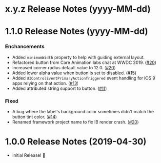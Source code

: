 x.y.z Release Notes (yyyy-MM-dd)
=============================================================

1.1.0 Release Notes (yyyy-MM-dd)
=============================================================

### Enchancements

* Added `minimumWidth` property to help with guiding external layout.
* Refactored button from Core Animation labs chat at WWDC 2019. ([#20](https://github.com/TimOliver/TORoundedButton/pull/20))
* Increased corner radius default value to 12.0. ([#20](https://github.com/TimOliver/TORoundedButton/pull/20))
* Added lower alpha value when button is set to disabled. ([#15](https://github.com/TimOliver/TORoundedButton/pull/15))
* Added `UIControlEventPrimaryActionTriggered` event handling for iOS 9 apps relying on that action. ([#13](https://github.com/TimOliver/TORoundedButton/pull/13))
* Added attributed string support to button. ([#11](https://github.com/TimOliver/TORoundedButton/pull/11))

### Fixed

* A bug where the label's background color sometimes didn't match the button tint color. ([#14](https://github.com/TimOliver/TORoundedButton/pull/14))
* Renamed framework project name to fix IB render crash. ([#20](https://github.com/TimOliver/TORoundedButton/pull/20))

1.0.0 Release Notes (2019-04-30)
=============================================================

* Initial Release! 🎉
